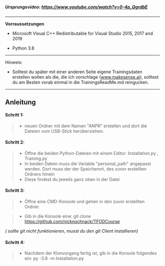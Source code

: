 ##### Ursprungsvideo: https://www.youtube.com/watch?v=0-4p_QgrdbE
___
**Vorraussetzungen**

- Microsoft Visual C++ Redistributable for Visual Studio 2015, 2017 and 2019

- Python 3.8
___

Hinweis:

- Solltest du später mit einer anderen Seite eigene Trainingsdaten erstellen wollen als die, die ich vorschlage (www.makesense.ai), solltest du am Besten vorab einmal in die TrainingsReadMe.md reingucken.
___
## Anleitung

#### Schritt 1:

>- neuen Ordner mit dem Namen "ANPR" erstellen und dort die Dateien vom USB-Stick herüberziehen.

#### Schritt 2:

>* Öffne die beiden Python-Dateien mit einem Editor: Installation.py , Training.py
>* In beiden Datein muss die Variable "personal_path" angepasst werden. Dort muss der der Speicherort, des zuvor erstellten Ordners hinein
>* Diese findest du jeweils ganz oben in der Datei

#### Schritt 3:

>- Öffne eine CMD-Konsole und gehen in den zuvor erstellten Ordner.

>- Gib in die Konsole eine: git clone https://github.com/nicknochnack/TFODCourse

*( sollte git nicht funktionieren, musst du den git Client installieren)*

#### Schritt 4:

>- Nachdem der Klonvorgang fertig ist, gib in die Konsole folgendes ein: py -3.8 -m Installation.py
